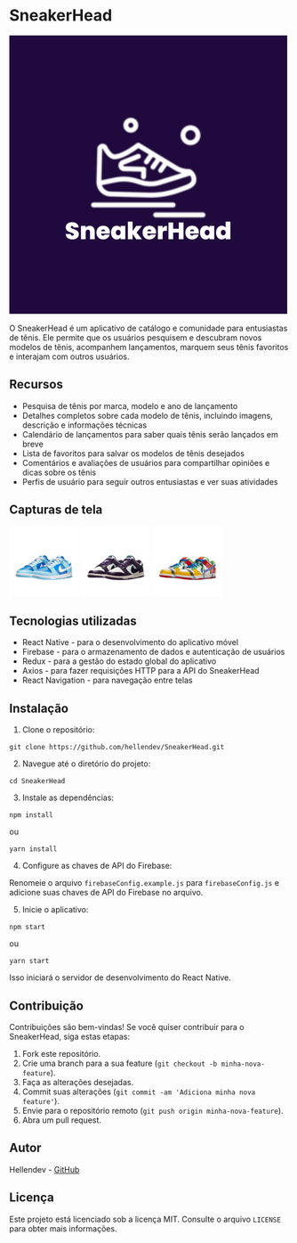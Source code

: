 # SneakerHead

  ![SneakerHead Logo](Logotipo.png)

O SneakerHead é um aplicativo de catálogo e comunidade para entusiastas de tênis. Ele permite que os usuários pesquisem e descubram novos modelos de tênis, acompanhem lançamentos, marquem seus tênis favoritos e interajam com outros usuários.

## Recursos

- Pesquisa de tênis por marca, modelo e ano de lançamento
- Detalhes completos sobre cada modelo de tênis, incluindo imagens, descrição e informações técnicas
- Calendário de lançamentos para saber quais tênis serão lançados em breve
- Lista de favoritos para salvar os modelos de tênis desejados
- Comentários e avaliações de usuários para compartilhar opiniões e dicas sobre os tênis
- Perfis de usuário para seguir outros entusiastas e ver suas atividades

## Capturas de tela

![Dunk Low 1](iconeDunkLow.png)
![Dunk Low 2](iconeDunkLowRetro.png)
![Dunk Low 3](iconeSbDunkLow.png)

## Tecnologias utilizadas

- React Native - para o desenvolvimento do aplicativo móvel
- Firebase - para o armazenamento de dados e autenticação de usuários
- Redux - para a gestão do estado global do aplicativo
- Axios - para fazer requisições HTTP para a API do SneakerHead
- React Navigation - para navegação entre telas

## Instalação

1. Clone o repositório:

```
git clone https://github.com/hellendev/SneakerHead.git
```

2. Navegue até o diretório do projeto:

```
cd SneakerHead
```

3. Instale as dependências:

```
npm install
```

ou

```
yarn install
```

4. Configure as chaves de API do Firebase:

Renomeie o arquivo `firebaseConfig.example.js` para `firebaseConfig.js` e adicione suas chaves de API do Firebase no arquivo.

5. Inicie o aplicativo:

```
npm start
```

ou

```
yarn start
```

Isso iniciará o servidor de desenvolvimento do React Native.

## Contribuição

Contribuições são bem-vindas! Se você quiser contribuir para o SneakerHead, siga estas etapas:

1. Fork este repositório.
2. Crie uma branch para a sua feature (`git checkout -b minha-nova-feature`).
3. Faça as alterações desejadas.
4. Commit suas alterações (`git commit -am 'Adiciona minha nova feature'`).
5. Envie para o repositório remoto (`git push origin minha-nova-feature`).
6. Abra um pull request.

## Autor

Hellendev - [GitHub](https://github.com/hellendev)

## Licença

Este projeto está licenciado sob a licença MIT. Consulte o arquivo `LICENSE` para obter mais informações.
```
